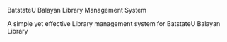 BatstateU Balayan Library Management System

A simple yet effective Library management system for BatstateU Balayan Library
